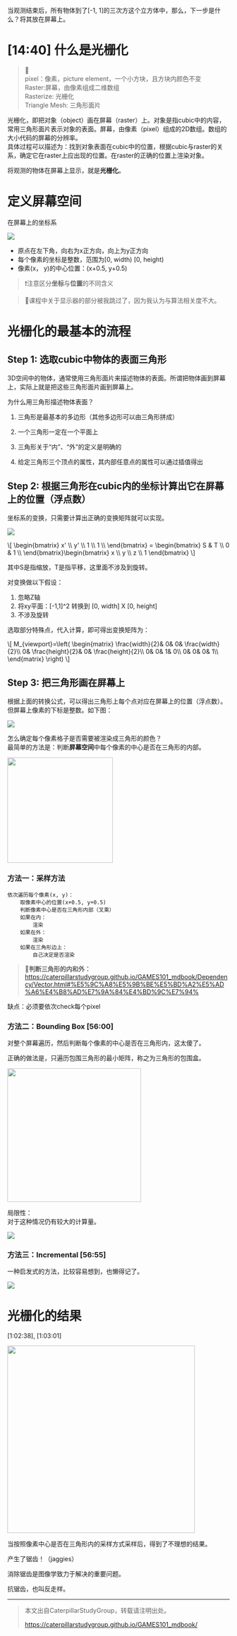 当观测结束后，所有物体到了[-1, 1]的三次方这个立方体中，那么，下一步是什么？将其放在屏幕上。

# [14:40] 什么是光栅化

> &#x1F50E;  
> pixel：像素，picture element，一个小方块，且方块内颜色不变  
> Raster:屏幕，由像素组成二维数组  
> Rasterize: 光栅化  
> Triangle Mesh: 三角形面片

光栅化，即把对象（object）画在屏幕（raster）上。对象是指cubic中的内容，常用三角形面片表示对象的表面。屏幕，由像素（pixel）组成的2D数组。数组的大小代码的屏幕的分辨率。  
具体过程可以描述为：找到对象表面在cubic中的位置，根据cubic与raster的关系，确定它在raster上应出现的位置。在raster的正确的位置上渲染对象。

将观测的物体在屏幕上显示，就是**光栅化**。  


# 定义屏幕空间

在屏幕上的坐标系

![](../assets/屏幕坐标.jpg)

- 原点在左下角，向右为x正方向，向上为y正方向
- 每个像素的坐标是整数，范围为[0, width)  [0, height)  
- 像素(x， y)的中心位置：(x+0.5, y+0.5)

> &#x2757;注意区分**坐标**与**位置**的不同含义

> &#x1F4CC;课程中关于显示器的部分被我跳过了，因为我认为与算法相关度不大。


# 光栅化的最基本的流程

## Step 1: 选取cubic中物体的表面三角形

3D空间中的物体，通常使用三角形面片来描述物体的表面。所谓把物体画到屏幕上，实际上就是把这些三角形面片画到屏幕上。   

为什么用三角形描述物体表面？

1. 三角形是最基本的多边形（其他多边形可以由三角形拼成）

2. 一个三角形一定在一个平面上

3. 三角形关于“内”、“外”的定义是明确的

4. 给定三角形三个顶点的属性，其内部任意点的属性可以通过插值得出

## Step 2: 根据三角形在cubic内的坐标计算出它在屏幕上的位置（浮点数）

坐标系的变换，只需要计算出正确的变换矩阵就可以实现。  

![](../assets/屏幕映射.jpg)

\\[
\begin{bmatrix}
x' \\\\
y' \\\\
1 \\\\
1 \\\\
\end{bmatrix} = \begin{bmatrix}
S & T \\\\
0 & 1 \\\\
\end{bmatrix}\begin{bmatrix}
x \\\\
y \\\\
z \\\\
1
\end{bmatrix}
\\]

其中S是指缩放，T是指平移，这里面不涉及到旋转。  

对变换做以下假设：  

1. 忽略Z轴
2. 将xy平面：[-1,1]^2 转换到 [0, width] X [0, height]
3. 不涉及旋转


选取部分特殊点，代入计算，即可得出变换矩阵为：

\\[
M_{viewport}=\left( \begin{matrix}
    \frac{width}{2}&        0&        0&        \frac{width}{2}\\\\
    0&        \frac{height}{2}&        0&        \frac{height}{2}\\\\
    0&        0&        1&        0\\\\
    0&        0&        0&        1\\\\
\end{matrix} \right) 
\\]

## Step 3: 把三角形画在屏幕上

根据上面的转换公式，可以得出三角形上每个点对应在屏幕上的位置（浮点数）。但屏幕上像素的下标是整数。如下图：  

![](../assets/坐标到像素.jpg)

怎么确定每个像素格子是否需要被渲染成三角形的颜色？   
最简单的方法是：判断**屏幕空间**中每个像素的中心是否在三角形的内部。  

<img src="../assets/三角形.jpg" title="" alt="" width="239">


### 方法一：采样方法

```
依次遍历每个像素(x, y)：
    取像素中心的位置(x+0.5, y+0.5)
    判断像素中心是否在三角形内部（叉乘）
    如果在内：
        渲染
    如果在外：
        渲染
    如果在三角形边上：
        自己决定是否渲染
```

> &#x1F50E;**判断三角形的内和外：**  
https://caterpillarstudygroup.github.io/GAMES101_mdbook/Dependency/Vector.html#%E5%9C%A8%E5%9B%BE%E5%BD%A2%E5%AD%A6%E4%B8%AD%E7%9A%84%E4%BD%9C%E7%94%

缺点：必须要依次check每个pixel

### 方法二：Bounding Box [56:00]

对整个屏幕遍历，然后判断每个像素的中心是否在三角形内，这太傻了。

正确的做法是，只遍历包围三角形的最小矩阵，称之为三角形的包围盒。

<img src="../assets/包围盒.jpg" title="" alt="" width="303">

局限性：  
对于这种情况仍有较大的计算量。   

![](../assets/bbox.PNG)


### 方法三：Incremental [56:55]

一种启发式的方法，比较容易想到，也懒得记了。   

![](../assets/27.PNG)


# 光栅化的结果

[1:02:38], [1:03:01]

<img src="../assets/走样.jpg" title="" alt="" width="425">

当按照像素中心是否在三角形内的采样方式采样后，得到了不理想的结果。

产生了锯齿！（jaggies）

消除锯齿是图像学致力于解决的重要问题。

抗锯齿，也叫反走样。

-----------------------------
> 本文出自CaterpillarStudyGroup，转载请注明出处。
>
> https://caterpillarstudygroup.github.io/GAMES101_mdbook/
